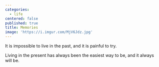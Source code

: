 ```yaml
---
categories:
  - life
centered: false
published: true
title: Memories
image: 'https://i.imgur.com/MjV6Jdz.jpg'
---
```

It is impossible
to live in the past,
and it is painful 
to try.

Living in the present
has always been
the easiest way to be,
and it always will be.
